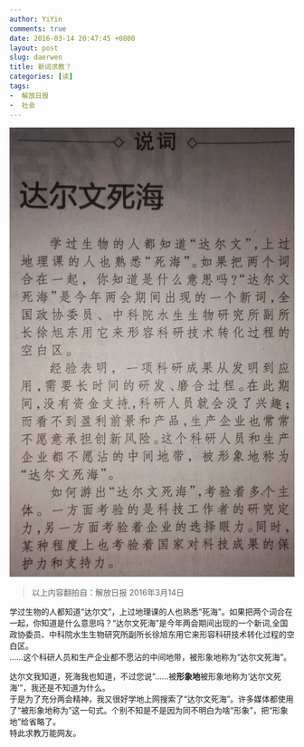 ```yaml
---
author: YiYin
comments: true
date: 2016-03-14 20:47:45 +0800
layout: post
slug: daerwen
title: 新词求教？
categories: [读]
tags:
-  解放日报
-  社会
---
```


![](/public/images/daerwen.jpg)<br/>

<div class="quote"> <blockquote>
    	以上内容翻拍自：解放日报 2016年3月14日
    </blockquote>
</div>

学过生物的人都知道“达尔文”，上过地理课的人也熟悉“死海”。如果把两个词合在一起，你知道是什么意思吗？“达尔文死海”是今年两会期间出现的一个新词,全国政协委员、中科院水生生物研究所副所长徐旭东用它来形容科研技术转化过程的空白区。  
……这个科研人员和生产企业都不愿沾的中间地带，被形象地称为“达尔文死海”。

<div class="readreview">
达尔文我知道，死海我也知道，不过您说“……被<b>形象地</b>被形象地称为‘达尔文死海’”，我还是不知道为什么。<br/>
于是为了充分两会精神，我又很好学地上网搜索了“达尔文死海”。许多媒体都使用了“被形象地称为”这一句式。个别不知是不是因为同不明白为啥“形象”，把“形象地”给省略了。<br/>
特此求教万能网友。
</div>

